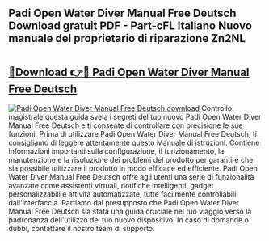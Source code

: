 ## Padi Open Water Diver Manual Free Deutsch Download gratuit PDF - Part-cFL Italiano Nuovo manuale del proprietario di riparazione Zn2NL

# <h2><a href="http://dfcyfok.blite.top/?on=Padi+Open+Water+Diver+Manual+Free+Deutsch">🔗Download 👉🔴 Padi Open Water Diver Manual Free Deutsch</a></h2>

[![Padi Open Water Diver Manual Free Deutsch download](https://i.imgur.com/lujVjoI.png)](http://dfcyfok.blite.top/?on=Padi+Open+Water+Diver+Manual+Free+Deutsch)
Controllo magistrale questa guida svela i segreti del tuo nuovo Padi Open Water Diver Manual Free Deutsch e ti consente di controllare con precisione le sue funzioni. Prima di utilizzare Padi Open Water Diver Manual Free Deutsch, ti consigliamo di leggere attentamente questo Manuale di istruzioni. Contiene informazioni importanti sulla configurazione, il funzionamento, la manutenzione e la risoluzione dei problemi del prodotto per garantire che sia possibile utilizzare il prodotto in modo efficace ed efficiente. Padi Open Water Diver Manual Free Deutsch offre agli utenti una serie di funzionalità avanzate come assistenti virtuali, notifiche intelligenti, gadget personalizzabili e attività automatizzate, tutte facilmente controllabili dall'interfaccia. Partiamo dal presupposto che Padi Open Water Diver Manual Free Deutsch sia stata una guida cruciale nel tuo viaggio verso la padronanza dell'utilizzo del tuo nuovo dispositivo. In caso di domande o dubbi, contattare il nostro team di supporto.
